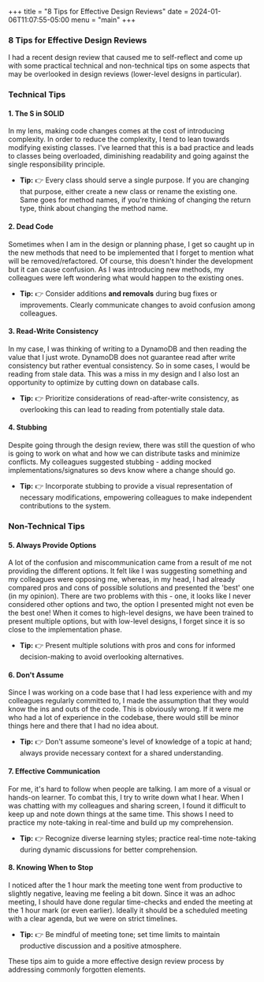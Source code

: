 +++
title =  "8 Tips for Effective Design Reviews"
date =  2024-01-06T11:07:55-05:00
menu = "main"
+++

### 8 Tips for Effective Design Reviews

I had a recent design review that caused me to self-reflect and come up with some practical technical and non-technical tips on some aspects that may be overlooked in design reviews (lower-level designs in particular).

### Technical Tips

#### 1. The S in SOLID

In my lens, making code changes comes at the cost of introducing complexity. In order to reduce the complexity, I tend to lean towards modifying existing classes. I've learned that this is a bad practice and leads to classes being overloaded, diminishing readability and going against the single responsibility principle.

- **Tip:** 👉 Every class should serve a single purpose. If you are changing that purpose, either create a new class or rename the existing one. Same goes for method names, if you're thinking of changing the return type, think about changing the method name.

#### 2. Dead Code

Sometimes when I am in the design or planning phase, I get so caught up in the new methods that need to be implemented that I forget to mention what will be removed/refactored. Of course, this doesn't hinder the development but it can cause confusion. As I was introducing new methods, my colleagues were left wondering what would happen to the existing ones.

- **Tip:** 👉 Consider additions **and removals** during bug fixes or improvements. Clearly communicate changes to avoid confusion among colleagues.

#### 3. Read-Write Consistency

In my case, I was thinking of writing to a DynamoDB and then reading the value that I just wrote. DynamoDB does not guarantee read after write consistency but rather eventual consistency. So in some cases, I would be reading from stale data. This was a miss in my design and I also lost an opportunity to optimize by cutting down on database calls. 

- **Tip:** 👉 Prioritize considerations of read-after-write consistency, as overlooking this can lead to reading from potentially stale data.

#### 4. Stubbing

Despite going through the design review, there was still the question of who is going to work on what and how we can distribute tasks and minimize conflicts. My colleagues suggested stubbing - adding mocked implementations/signatures so devs know where a change should go.

- **Tip:** 👉 Incorporate stubbing to provide a visual representation of necessary modifications, empowering colleagues to make independent contributions to the system.

### Non-Technical Tips

#### 5. Always Provide Options

A lot of the confusion and miscommunication came from a result of me not providing the different options. It felt like I was suggesting something and my colleagues were opposing me, whereas, in my head, I had already compared pros and cons of possible solutions and presented the 'best' one (in my opinion). There are two problems with this - one, it looks like I never considered other options and two, the option I presented might not even be the best one! When it comes to high-level designs, we have been trained to present multiple options, but with low-level designs, I forget since it is so close to the implementation phase.

- **Tip:** 👉 Present multiple solutions with pros and cons for informed decision-making to avoid overlooking alternatives.

#### 6. Don't Assume

Since I was working on a code base that I had less experience with and my colleagues regularly committed to, I made the assumption that they would know the ins and outs of the code. This is obviously wrong. If it were me who had a lot of experience in the codebase, there would still be minor things here and there that I had no idea about. 

- **Tip:** 👉 Don't assume someone's level of knowledge of a topic at hand; always provide necessary context for a shared understanding.

#### 7. Effective Communication

For me, it's hard to follow when people are talking. I am more of a visual or hands-on learner. To combat this, I try to write down what I hear. When I was chatting with my colleagues and sharing screen, I found it difficult to keep up and note down things at the same time. This shows I need to practice my note-taking in real-time and build up my comprehension.  

- **Tip:** 👉 Recognize diverse learning styles; practice real-time note-taking during dynamic discussions for better comprehension.

#### 8. Knowing When to Stop

I noticed after the 1 hour mark the meeting tone went from productive to slightly negative, leaving me feeling a bit down. Since it was an adhoc meeting, I should have done regular time-checks and ended the meeting at the 1 hour mark (or even earlier). Ideally it should be a scheduled meeting with a clear agenda, but we were on strict timelines.

- **Tip:** 👉 Be mindful of meeting tone; set time limits to maintain productive discussion and a positive atmosphere.

These tips aim to guide a more effective design review process by addressing commonly forgotten elements.